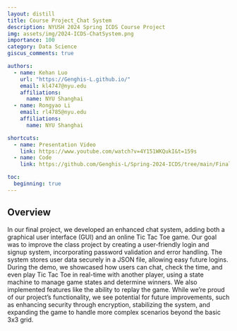 ```yaml
---
layout: distill
title: Course Project_Chat System
description: NYUSH 2024 Spring ICDS Course Project
img: assets/img/2024-ICDS-ChatSystem.png
importance: 100
category: Data Science
giscus_comments: true

authors:
  - name: Kehan Luo
    url: "https://Genghis-L.github.io/"
    email: kl4747@nyu.edu
    affiliations:
      name: NYU Shanghai
  - name: Rongyao Li
    email: rl4785@nyu.edu
    affiliations:
      name: NYU Shanghai

shortcuts:
  - name: Presentation Video
    link: https://www.youtube.com/watch?v=4Y151WKQukI&t=159s
  - name: Code
    link: https://github.com/Genghis-L/Spring-2024-ICDS/tree/main/Final%20Projects

toc:
  beginning: true
---
```


## Overview

In our final project, we developed an enhanced chat system, adding both a graphical user interface (GUI) and an online Tic Tac Toe game. Our goal was to improve the class project by creating a user-friendly login and signup system, incorporating password validation and error handling. The system stores user data securely in a JSON file, allowing easy future logins. During the demo, we showcased how users can chat, check the time, and even play Tic Tac Toe in real-time with another player, using a state machine to manage game states and determine winners. We also implemented features like the ability to replay the game. While we’re proud of our project’s functionality, we see potential for future improvements, such as enhancing security through encryption, stabilizing the system, and expanding the game to handle more complex scenarios beyond the basic 3x3 grid.

